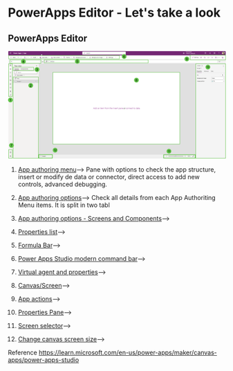 # PowerApps Editor - Let's take a look

## PowerApps Editor

![PowerApps1](/PowerApps/assets/Topic3/2023-11-07_22-23-31.png)

1. [App authoring menu](https://github.com/felixbons/PowerPlatform/blob/main/PowerApps/beginner/PowerApps%20Editor/1%20App%20authoring%20menu.md)--> Pane with options to check the app structure, insert or modify de data or connector, direct access to add new controls, advanced debugging.<br>

2. [App authoring options](https://github.com/felixbons/PowerPlatform/blob/main/PowerApps/beginner/PowerApps%20Editor/2%20App%20authoring%20options.md)--> Check all details from each App Authoriting Menu items. It is split in two tabl

3. [App authoring options - Screens and Components](https://github.com/felixbons/PowerPlatform/blob/main/PowerApps/beginner/PowerApps%20Editor/3%20App%20authoring%20options%20-%20Screens%20and%20Components.md)-->

4. [Properties list](https://github.com/felixbons/PowerPlatform/blob/main/PowerApps/beginner/PowerApps%20Editor/4%20Properties%20list.md)-->

5. [Formula Bar](https://github.com/felixbons/PowerPlatform/blob/main/PowerApps/beginner/PowerApps%20Editor/5%20Formula%20Bar.md)-->

6. [Power Apps Studio modern command bar](https://github.com/felixbons/PowerPlatform/blob/main/PowerApps/beginner/PowerApps%20Editor/6%20Power%20Apps%20Studio%20modern%20command%20bar.md)-->

7. [Virtual agent and properties](https://github.com/felixbons/PowerPlatform/blob/main/PowerApps/beginner/PowerApps%20Editor/7%20Virtual%20agent%20and%20properties.md)-->

8. [Canvas/Screen](https://github.com/felixbons/PowerPlatform/blob/main/PowerApps/beginner/PowerApps%20Editor/8%20Canvas%20and%20Screen.md)-->

9. [App actions](https://github.com/felixbons/PowerPlatform/blob/main/PowerApps/beginner/PowerApps%20Editor/9%20App%20actions.md)-->

10. [Properties Pane](https://github.com/felixbons/PowerPlatform/blob/main/PowerApps/beginner/PowerApps%20Editor/10%20Properties%20Pane.md)-->

11. [Screen selector](https://github.com/felixbons/PowerPlatform/blob/main/PowerApps/beginner/PowerApps%20Editor/11%20Screen%20selector.md)-->

12. [Change canvas screen size](https://github.com/felixbons/PowerPlatform/blob/main/PowerApps/beginner/PowerApps%20Editor/12%20Change%20canvas%20screen%20size.md)-->




Reference
https://learn.microsoft.com/en-us/power-apps/maker/canvas-apps/power-apps-studio